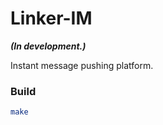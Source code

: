 # Linker-IM

***(In development.)***

Instant message pushing platform. 



### Build

```bash
make
```


